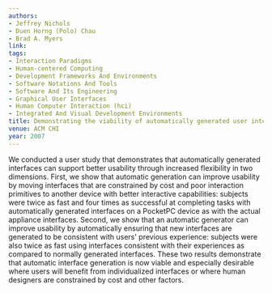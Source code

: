 ```yaml
---
authors:
- Jeffrey Nichols
- Duen Horng (Polo) Chau
- Brad A. Myers
link:
tags:
- Interaction Paradigms
- Human-centered Computing
- Development Frameworks And Environments
- Software Notations And Tools
- Software And Its Engineering
- Graphical User Interfaces
- Human Computer Interaction (hci)
- Integrated And Visual Development Environments
title: Demonstrating the viability of automatically generated user interfaces.
venue: ACM CHI
year: 2007
---
```

We conducted a user study that demonstrates that automatically generated interfaces can support better usability through increased flexibility in two dimensions. First, we show that automatic generation can improve usability by moving interfaces that are constrained by cost and poor interaction primitives to another device with better interactive capabilities: subjects were twice as fast and four times as successful at completing tasks with automatically generated interfaces on a PocketPC device as with the actual appliance interfaces. Second, we show that an automatic generator can improve usability by automatically ensuring that new interfaces are generated to be consistent with users' previous experience: subjects were also twice as fast using interfaces consistent with their experiences as compared to normally generated interfaces. These two results demonstrate that automatic interface generation is now viable and especially desirable where users will benefit from individualized interfaces or where human designers are constrained by cost and other factors.